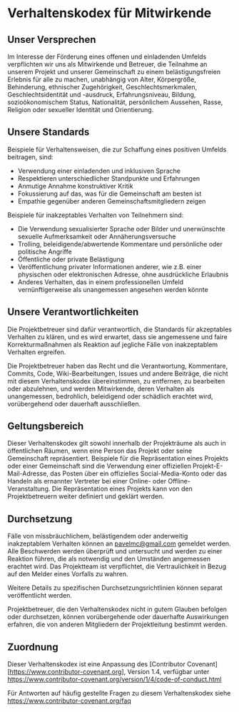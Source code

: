 # Verhaltenskodex für Mitwirkende

## Unser Versprechen

Im Interesse der Förderung eines offenen und einladenden Umfelds verpflichten wir uns als Mitwirkende und Betreuer, die Teilnahme an unserem Projekt und unserer Gemeinschaft zu einem belästigungsfreien Erlebnis für alle zu machen, unabhängig von Alter, Körpergröße, Behinderung, ethnischer Zugehörigkeit, Geschlechtsmerkmalen, Geschlechtsidentität und -ausdruck, Erfahrungsniveau, Bildung, sozioökonomischem Status, Nationalität, persönlichem Aussehen, Rasse, Religion oder sexueller Identität und Orientierung.

## Unsere Standards

Beispiele für Verhaltensweisen, die zur Schaffung eines positiven Umfelds beitragen, sind:

* Verwendung einer einladenden und inklusiven Sprache
* Respektieren unterschiedlicher Standpunkte und Erfahrungen
* Anmutige Annahme konstruktiver Kritik
* Fokussierung auf das, was für die Gemeinschaft am besten ist
* Empathie gegenüber anderen Gemeinschaftsmitgliedern zeigen

Beispiele für inakzeptables Verhalten von Teilnehmern sind:

* Die Verwendung sexualisierter Sprache oder Bilder und unerwünschte sexuelle Aufmerksamkeit oder Annäherungsversuche
* Trolling, beleidigende/abwertende Kommentare und persönliche oder politische Angriffe
* Öffentliche oder private Belästigung
* Veröffentlichung privater Informationen anderer, wie z.B. einer physischen oder elektronischen Adresse, ohne ausdrückliche Erlaubnis
* Anderes Verhalten, das in einem professionellen Umfeld vernünftigerweise als unangemessen angesehen werden könnte

## Unsere Verantwortlichkeiten

Die Projektbetreuer sind dafür verantwortlich, die Standards für akzeptables Verhalten zu klären, und es wird erwartet, dass sie angemessene und faire Korrekturmaßnahmen als Reaktion auf jegliche Fälle von inakzeptablem Verhalten ergreifen.

Die Projektbetreuer haben das Recht und die Verantwortung, Kommentare, Commits, Code, Wiki-Bearbeitungen, Issues und andere Beiträge, die nicht mit diesem Verhaltenskodex übereinstimmen, zu entfernen, zu bearbeiten oder abzulehnen, und werden Mitwirkende, deren Verhalten als unangemessen, bedrohlich, beleidigend oder schädlich erachtet wird, vorübergehend oder dauerhaft ausschließen.

## Geltungsbereich

Dieser Verhaltenskodex gilt sowohl innerhalb der Projekträume als auch in öffentlichen Räumen, wenn eine Person das Projekt oder seine Gemeinschaft repräsentiert. Beispiele für die Repräsentation eines Projekts oder einer Gemeinschaft sind die Verwendung einer offiziellen Projekt-E-Mail-Adresse, das Posten über ein offizielles Social-Media-Konto oder das Handeln als ernannter Vertreter bei einer Online- oder Offline-Veranstaltung. Die Repräsentation eines Projekts kann von den Projektbetreuern weiter definiert und geklärt werden.

## Durchsetzung

Fälle von missbräuchlichem, belästigendem oder anderweitig inakzeptablem Verhalten können an pavelmc@gmail.com gemeldet werden. Alle Beschwerden werden überprüft und untersucht und werden zu einer Reaktion führen, die als notwendig und den Umständen angemessen erachtet wird. Das Projektteam ist verpflichtet, die Vertraulichkeit in Bezug auf den Melder eines Vorfalls zu wahren.

Weitere Details zu spezifischen Durchsetzungsrichtlinien können separat veröffentlicht werden.

Projektbetreuer, die den Verhaltenskodex nicht in gutem Glauben befolgen oder durchsetzen, können vorübergehende oder dauerhafte Auswirkungen erfahren, die von anderen Mitgliedern der Projektleitung bestimmt werden.

## Zuordnung

Dieser Verhaltenskodex ist eine Anpassung des [Contributor Covenant][https://www.contributor-covenant.org], Version 1.4, verfügbar unter https://www.contributor-covenant.org/version/1/4/code-of-conduct.html

Für Antworten auf häufig gestellte Fragen zu diesem Verhaltenskodex siehe https://www.contributor-covenant.org/faq

